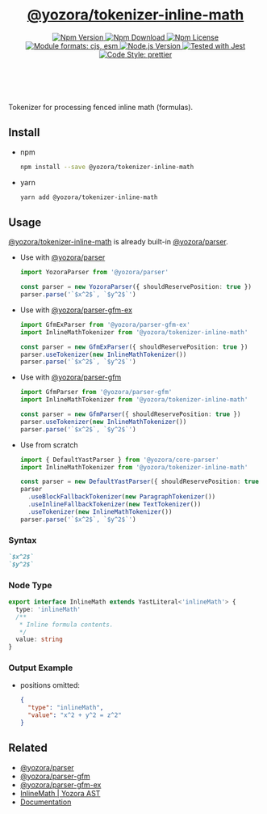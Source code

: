 <header>
  <h1 align="center">
    <a href="https://github.com/guanghechen/yozora/tree/master/tokenizers/inline-math#readme">@yozora/tokenizer-inline-math</a>
  </h1>
  <div align="center">
    <a href="https://www.npmjs.com/package/@yozora/tokenizer-inline-math">
      <img
        alt="Npm Version"
        src="https://img.shields.io/npm/v/@yozora/tokenizer-inline-math.svg"
      />
    </a>
    <a href="https://www.npmjs.com/package/@yozora/tokenizer-inline-math">
      <img
        alt="Npm Download"
        src="https://img.shields.io/npm/dm/@yozora/tokenizer-inline-math.svg"
      />
    </a>
    <a href="https://www.npmjs.com/package/@yozora/tokenizer-inline-math">
      <img
        alt="Npm License"
        src="https://img.shields.io/npm/l/@yozora/tokenizer-inline-math.svg"
      />
    </a>
    <a href="#install">
      <img
        alt="Module formats: cjs, esm"
        src="https://img.shields.io/badge/module_formats-cjs%2C%20esm-green.svg"
      />
    </a>
    <a href="https://github.com/nodejs/node">
      <img
        alt="Node.js Version"
        src="https://img.shields.io/node/v/@yozora/tokenizer-inline-math"
      />
    </a>
    <a href="https://github.com/facebook/jest">
      <img
        alt="Tested with Jest"
        src="https://img.shields.io/badge/tested_with-jest-9c465e.svg"
      />
    </a>
    <a href="https://github.com/prettier/prettier">
      <img
        alt="Code Style: prettier"
        src="https://img.shields.io/badge/code_style-prettier-ff69b4.svg?style=flat-square"
      />
    </a>
  </div>
</header>
<br/>


Tokenizer for processing fenced inline math (formulas).

## Install

* npm

  ```bash
  npm install --save @yozora/tokenizer-inline-math
  ```

* yarn

  ```bash
  yarn add @yozora/tokenizer-inline-math
  ```

## Usage

[@yozora/tokenizer-inline-math][] is already built-in [@yozora/parser][].

* Use with [@yozora/parser]

  ```typescript
  import YozoraParser from '@yozora/parser'

  const parser = new YozoraParser({ shouldReservePosition: true })
  parser.parse('`$x^2$`, `$y^2$`')
  ```

* Use with [@yozora/parser-gfm-ex]

  ```typescript {2,5}
  import GfmExParser from '@yozora/parser-gfm-ex'
  import InlineMathTokenizer from '@yozora/tokenizer-inline-math'

  const parser = new GfmExParser({ shouldReservePosition: true })
  parser.useTokenizer(new InlineMathTokenizer())
  parser.parse('`$x^2$`, `$y^2$`')
  ```

* Use with [@yozora/parser-gfm]

  ```typescript {2,5}
  import GfmParser from '@yozora/parser-gfm'
  import InlineMathTokenizer from '@yozora/tokenizer-inline-math'

  const parser = new GfmParser({ shouldReservePosition: true })
  parser.useTokenizer(new InlineMathTokenizer())
  parser.parse('`$x^2$`, `$y^2$`')
  ```

* Use from scratch

  ```typescript {2,8}
  import { DefaultYastParser } from '@yozora/core-parser'
  import InlineMathTokenizer from '@yozora/tokenizer-inline-math'

  const parser = new DefaultYastParser({ shouldReservePosition: true })
  parser
    .useBlockFallbackTokenizer(new ParagraphTokenizer())
    .useInlineFallbackTokenizer(new TextTokenizer())
    .useTokenizer(new InlineMathTokenizer())
  parser.parse('`$x^2$`, `$y^2$`')
  ```

### Syntax

```markdown
`$x^2$`
`$y^2$`
```

### Node Type

```typescript
export interface InlineMath extends YastLiteral<'inlineMath'> {
  type: 'inlineMath'
  /**
   * Inline formula contents.
   */
  value: string
}
```

### Output Example

* positions omitted:

  ```json
  {
    "type": "inlineMath",
    "value": "x^2 + y^2 = z^2"
  }
  ```


## Related

* [@yozora/parser][]
* [@yozora/parser-gfm][]
* [@yozora/parser-gfm-ex][]
* [InlineMath | Yozora AST][node-type]
* [Documentation][documentation]


[node-type]: http://yozora.guanghechen.com/docs/package/ast#inlinemath
[documentation]: https://yozora.guanghechen.com/docs/package/tokenizer-math
[@yozora/tokenizer-inline-math]: https://github.com/guanghechen/yozora/tree/master/tokenizers/inline-math#readme

[@yozora/parser]: https://github.com/guanghechen/yozora/tree/master/packages/parser#readme
[@yozora/parser-gfm]: https://github.com/guanghechen/yozora/tree/master/packages/parser-gfm#readme
[@yozora/parser-gfm-ex]: https://github.com/guanghechen/yozora/tree/master/packages/parser-gfm-ex#readme

